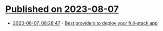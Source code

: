 # [Published on 2023-08-07](index.md)

* [2023-08-07, 08:28:47](https://lobste.rs/s/x3v5tz/best_providers_deploy_your_full_stack_app) - [Best providers to deploy your full-stack app](https://blog.6nok.org/best-providers-to-deploy-your-full-stack-app/)
